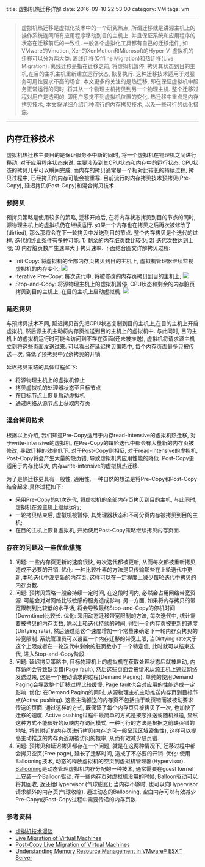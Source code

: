 title: 虚拟机热迁移详解
date: 2016-09-10 22:53:00
category: VM
tags: vm

---
> 虚拟机热迁移是虚拟化技术中的一个研究热点, 所谓迁移就是讲源主机上的操作系统连同所有应用程序移动到目的主机上, 并且保证系统和应用程序的状态在迁移前后的一致性. 一般各个虚拟化工具都有自己的迁移组件, 如VMware的Vmotion, Xen的XenMotion和Microsoft的Hyper-V. 虚拟机的迁移可以分为两大类: 离线迁移(Offline Migration)和热迁移(Live Migration). 离线迁移是指在迁移之前, 将虚拟机暂停, 拷贝其状态到目的主机,在目的主机主机重新建立运行状态, 恢复执行. 这种迁移技术适用于对服务可用性要求不高的场合. 本文更多的关注的是热迁移, 即在保证虚拟机中服务正常运行的同时, 将其从一个物理主机拷贝到另一个物理主机. 整个迁移过程对用户是透明的, 即用户感觉不到虚拟机位置的变化. 热迁移中重点是内存拷贝技术, 本文将详细介绍几种流行的内存拷贝技术, 以及一些可行的优化措施.

<!--more-->

---

## 内存迁移技术
虚拟机热迁移主要目的是保证服务不中断的同时, 将一个虚拟机在物理机之间进行移动. 对于应用程序状态来说, 主要涉及到其CPU状态和内存中的运行状态. CPU状态的拷贝几乎可以瞬间完成, 而内存的拷贝通常是一个相对比较长的持续过程, 拷贝过程中, 已经拷贝的内存可能会被重写. 目前流行的内存拷贝技术预拷贝(Pre-Copy), 延迟拷贝(Post-Copy)和混合拷贝技术.
### 预拷贝
预拷贝策略是使用较多的策略, 迁移开始后, 在将内存状态拷贝到目的节点的同时, 源物理主机上的虚拟机仍在继续运行. 如果一个内存也在拷贝之后再次被修改了(dirtied), 那么那将会在下一轮拷贝中发送到目的节点. 整个内存拷贝是个迭代的过程. 迭代的终止条件有多种可能: 1) 剩余的内存脏页数比较少; 2) 迭代次数达到上限; 3) 内存脏页数产生速率大于拷贝速率.
下面结合图文详解拷贝过程:
- Init Copy: 将虚拟机的全部内存页拷贝到目的主机上, 虚拟机管理器继续监视虚拟机的内存变化;
![](http://od86b3e6s.bkt.clouddn.com/1.png)
- Iterative Pre-Copy: 每次迭代中, 将被修改的内存页拷贝到目的主机上;
![](http://od86b3e6s.bkt.clouddn.com/2.png)
- Stop-and-Copy: 将源物理主机上的虚拟机暂停, CPU状态和剩余的内存脏页拷贝到目的主机上, 在目的主机上启动虚拟机.
![](http://od86b3e6s.bkt.clouddn.com/3.png)

### 延迟拷贝
与预拷贝技术不同, 延迟拷贝首先把CPU状态复制到目的主机上,在目的主机上开启虚拟机, 然后源主机主动将内存页推送到目的主机上的虚拟机中. 与此同时, 目的主机上的虚拟机运行时可能会访问到不存在页面(还未被推送), 虚拟机将请求源主机立刻将这些页面发送过来. 可以看出在延迟拷贝策略中, 每个内存页面最多只被传送一次, 降低了预拷贝中冗余拷贝的开销.

延迟拷贝策略的具体过程如下:
- 将源物理主机上的虚拟机停止
- 拷贝虚拟机的处理器状态至目标节点
- 在目标节点上恢复启动虚拟机
- 通过网络从源节点上获取内存页

### 混合拷贝技术
根据以上介绍, 我们知道Pre-Copy适用于内存read-intensive的虚拟机热迁移, 对于write-intensive的虚拟机, 在Pre-Copy的每轮迭代中都会有大量新的内存页被修改, 导致迁移的效率低下. 对于Post-Copy则相反, 对于read-intensive的虚拟机, Post-Copy将会产生大量的缺页错, 导致虚拟机内应用性能的降低. Post-Copy更适用于内存比较大, 内存write-intensive的虚拟机热迁移.

为了是热迁移更具有一般性, 通用性, 一种自然的想法是将Pre-Copy和Post-Copy结合起来.具体过程如下:
- 采用Pre-Copy的初次迭代, 将虚拟机的全部内存页拷贝到目的主机, 与此同时, 虚拟机在源主机上继续运行;
- 一轮拷贝结束后, 虚拟机被暂停, 其处理器状态和不可分页内存被拷贝到目的主机;
- 在目的主机上恢复虚拟机, 开始使用Post-Copy策略继续拷贝内存页面.


### 存在的问题及一些优化措施
1. 问题: 一些内存页更新的速度很快, 每次迭代都被更新, 从而每次都被重新拷贝, 造成不必要的开销.
优化: 一种比较朴素的方法是只传输那些在上轮迭代中更新,本轮迭代中没更新的内存页. 这样可以在一定程度上减少每轮迭代中拷贝的内存页数.
2. 问题: 预拷贝策略一般会持续一定时间, 在这段时间内, 必然会占用网络带宽资源. 可能会对对网络比较敏感的服务造成影响. 另一方面, 如果将内存拷贝的带宽限制到比较低的水平话, 将会导致最终Stop-and-Copy的停机时间(Downtime)比较长.
优化: 采用动态迁移带宽限制的方法, 每次迭代中, 统计需要被拷贝的内存页数, 除以上轮迭代持续的时间, 得到一个内存页被更新的速度(Dirtying rate), 然后通过给这个速度增加一个常量来确定下一轮内存页拷贝的带宽限制. 系统管理员可以设置一个内存迁移的带宽上限, 当Dirtying rate大于这个上限或者在一轮迭代中剩余的脏页数小于一个特定值, 此时就可以结束迭代, 进入Stop-and-Copy阶段.
3. 问题: 延迟拷贝策略中, 目标物理机上的虚拟机在获取处理状态后就被启动, 内存访问会导致缺页错(Page fault), 然后这些页面会被请求从源主机上通过网络发送过来, 这是一个被动请求的过程(Demand Paging). 单纯的使用Demand Paging会导致整个迁移过程比较缓慢, Page fault也会对应用的性能造成一定影响.
优化: 在Demand Paging的同时, 从源物理主机主动推送内存页到目标节点(Active pushing). 这些主动推送的内存页不包括由于缺页错而被被动要求传送的页面. 通过这样的方式, 既保证了每个内存页只被拷贝了一次, 也加快了迁移的速度. Active pushing过程中最简单的方式是按序推送或随机推送, 显然这种方式不能很好的反映内存访问模式. 一种可行的方法是根据之前缺页错的地址, 将其附近的内存页进行拷贝(内存访问一般呈现区域密集性), 这样可以提高主动推送的内存页近期被访问的概率, 从而有效减少缺页错.
4. 问题: 预拷贝和延迟拷贝都存在一个问题, 就是在这两种情况下, 迁移过程中都会拷贝空页(Free page), 延长了迁移时间, 造成了不必要的开销.
优化: 使用Ballooning技术, 动态的释放虚拟机的空页到虚拟机管理器(Hypervisor). [Ballooning](http://www.vmware.com/content/dam/digitalmarketing/vmware/en/pdf/techpaper/perf-vsphere-memory_management.pdf)是动态管理虚拟机内存分配的一种技术, 通常需要在guest kernel上安装一个Balloon驱动. 在一些内存页对虚拟机没用的时候, Balloon驱动可以将其回收, 返还给Hypervisor (气球膨胀); 当内存不够时, 也可以向Hypervisor请求额外的内存页(气球收缩). 通过动态的Ballooning, 空白内存可以有效减少Pre-Copy或Post-Copy过程中需要传递的内存页数.


### 参考资料
- [虚拟机技术漫谈](http://www.ibm.com/developerworks/cn/linux/l-cn-mgrtvm1/)
- [Live Migration of Virtual Machines](http://dl.acm.org/citation.cfm?id=1251223)
- [Post-Copy Live Migration of Virtual Machines](http://dl.acm.org/citation.cfm?id=1618528)
- [Understanding Memory Resource Management in VMware® ESX™ Server](http://www.vmware.com/content/dam/digitalmarketing/vmware/en/pdf/techpaper/perf-vsphere-memory_management.pdf)

